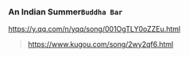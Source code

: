 ### An Indian Summer`Buddha Bar`
https://y.qq.com/n/yqq/song/001OgTLY0oZZEu.html
>https://www.kugou.com/song/2wy2qf6.html
